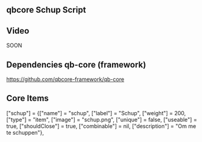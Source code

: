 ## qbcore Schup Script ##

## Video ##

SOON

## Dependencies qb-core (framework) ##

https://github.com/qbcore-framework/qb-core


## Core Items ##
["schup"]                        = {["name"] = "schup",                         ["label"] = "Schup",                    ["weight"] = 200,       ["type"] = "item",      ["image"] = "schup.png",                ["unique"] = false,     ["useable"] = true,     ["shouldClose"] = true,    ["combinable"] = nil,   ["description"] = "Om me te schuppen"},